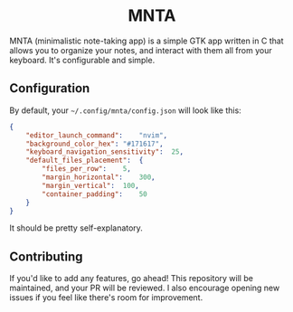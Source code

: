 <h1 align="center">MNTA</h1>

MNTA (minimalistic note-taking app) is a simple GTK app written in C that allows you to organize your notes, and interact with them all from your keyboard. It's configurable and simple.

<!-- TODO: add a demo video here... -->

## Configuration

By default, your `~/.config/mnta/config.json` will look like this:

```json
{
	"editor_launch_command":	"nvim",
	"background_color_hex":	"#171617",
	"keyboard_navigation_sensitivity":	25,
	"default_files_placement":	{
		"files_per_row":	5,
		"margin_horizontal":	300,
		"margin_vertical":	100,
		"container_padding":	50
	}
}
```

It should be pretty self-explanatory.

## Contributing

If you'd like to add any features, go ahead! This repository will be maintained, and your PR will be reviewed. I also encourage opening new issues if you feel like there's room for improvement.
